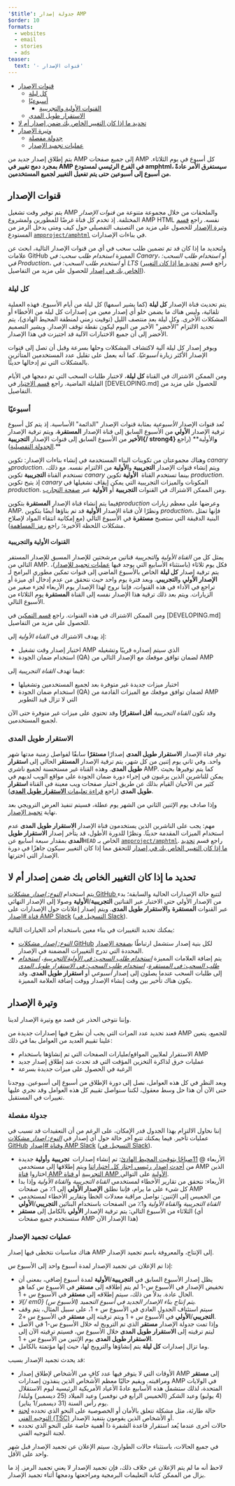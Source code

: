 ```yaml
---
'$title': جدولة إصدار AMP
$order: 10
formats:
  - websites
  - email
  - stories
  - ads
teaser:
  text: '- قنوات الإصدار'
---
```


<!--
This file is imported from https://github.com/ampproject/amphtml/blob/main/docs/release-schedule.md.
Please do not change this file.
If you have found a bug or an issue please
have a look and request a pull request there.
-->

- [قنوات الإصدار ](#release-channels)
  - [كل ليلة](#nightly)
  - [أسبوعيًا ](#weekly)
    - [القنوات الأولية والتجريبية](#experimental-and-beta-channels)
  - [الاستقرار طويل المدى ](#long-term-stable-lts)
- [تحديد ما إذا كان التغيير الخاص بك ضمن إصدار أم لا ](#determining-if-your-change-is-in-a-release)
- [وتيرة الإصدار ](#release-cadence)
  - [جدولة مفصلة ](#detailed-schedule)
  - [عمليات تجميد الإصدار ](#release-freezes)

يتم إطلاق إصدار جديد من AMP إلى جميع صفحات AMP كل أسبوع في يوم الثلاثاء. **بمجرد دمج تغيير في AMP في الفرع الرئيسي لمستودع amphtml، سيستغرق الأمر عادةً من أسبوع إلى أسبوعين حتى يتم تفعيل التغيير لجميع المستخدمين.**

## قنوات الإصدار <a name="release-channels"></a>

يتم توفير وقت تشغيل AMP والملحقات من خلال مجموعة متنوعة من _قنوات الإصدار_ المختلفة. إذ تخدم كل قناة غرضًا للمطورين ولمشروع AMP HTML نفسه. راجع [قسم وتيرة الإصدار](#release-cadence) للحصول على مزيد من التصنيف التفصيلي حول كيف ومتى يدخل الرمز من المستودع [`ampproject/amphtml`](https://github.com/ampproject/amphtml) في بناءات الإصدارات.

ولتحديد ما إذا كان قد تم تضمين طلب سحب في أي من قنوات الإصدار التالية، ابحث عن علامات GitHub المميزة _استخدام طلب سحب: في Canary_، أو _استخدام طلب السحب: في Production_، أو _استخدم طلب السحب: في LTS_ (راجع قسم [تحديد ما إذا كان التغيير الخاص بك في إصدار](#determining-if-your-change-is-in-a-release) للحصول على مزيد من التفاصيل).

### كل ليلة<a name="nightly"></a>

يتم تحديث قناة الإصدار **كل ليلة** (كما يشير اسمها) كل ليلة من أيام الأسبوع. فهذه العملية تلقائية، وليس هناك ما يضمن خلو أي إصدار معين من إصدارات كل ليلة من الأخطاء أو المشكلات الأخرى. وكل ليلة بعد منتصف الليل (توقيت زمني لمنطقة المحيط الهادي)، يتم تحديد الالتزام "الأخضر" الأخير من اليوم ليكون نقطة توقف الإصدار. ويشير التصميم الأخضر إلى أن جميع الاختبارات الآلية قد اجتيزت في هذا الإصدار.

ويوفر إصدار كل ليلة آلية لاكتشاف المشكلات وحلها بسرعة وقبل أن تصل إلى قنوات الإصدار الأكثر زيارة _أسبوعيًا_. كما أنه يعمل على تقليل عدد المستخدمين المتأثرين بالمشكلات التي تم إدخالها حديثًا.

ومن الممكن الاشتراك في القناة **كل ليلة**، لاختبار طلبات السحب التي تم دمجها في الأيام القليلة الماضية. راجع [قسم الاختيار](https://github.com/ampproject/amphtml/blob/main/docs/developing.md#opting-in-to-pre-release-channels) في [DEVELOPING.md] للحصول على مزيد من التفاصيل.

### أسبوعيًا <a name="weekly"></a>

تُعد قنوات الإصدار _الأسبوعية_ بمثابة قنوات الإصدار "الدائمة" الأساسية. إذ يتم كل أسبوع ترقية الإصدار **الأولي** من الأسبوع السابق إلى قناة الإصدار **المستقرة**، ويتم ترقية الإصدار **الأخير** من الأسبوع السابق إلى قنوات الإصدار **التجريبية{/ strong4} و**الأولية** (راجع [الجدولة التفصيلية](#detailed-schedule)).**

وهناك مجموعتان من تكوينات البناء المستخدمة في إنشاء بناءات الإصدار: تكوين _canary_ و*production*. ويتم إنشاء قنوات الإصدار **التجريبية** و**الأولية** من الالتزام نفسه. مع ذلك، تستخدم القناة **التجريبية** تكوين _canary_ بينما تستخدم القناة **&nbsp;الأولية** تكوين _production_. إذ يتيح تكوين _canary_ المكونات والميزات التجريبية التي يمكن إيقاف تشغيلها في _production_. ومن الممكن الاشتراك في القنوات **التجريبية** أو **الأولية** عبر [صفحة التجارب](https://ampjs.org/experiments.html).

فيما يتم إنشاء قناة الإصدار **المستقرة** بتكوين*production* وعرضها على معظم زيارات AMP. ونظرًا لأن قناة الإصدار **الأولية** قد تم بناؤها أيضًا بتكوين _production_، فإنها تمثل البنية الدقيقة التي ستصبح **مستقرة** في الأسبوع التالي (مع إمكانية انتقاء المواد لإصلاح مشكلات اللحظة الأخيرة؛ راجع [رمز المساهمة](https://github.com/ampproject/amphtml/blob/main/docs/contributing-code.md#Cherry-picks)).

#### القنوات الأولية والتجريبية <a name="beta-and-experimental-channels"></a>

يمثل كل من _القناة الأولية_ و*التجريبية* قناتين مرشحتين للإصدار المسبق للإصدار المستقر التالي من AMP. فكل يوم ثلاثاء (باستثناء الأسابيع التي يوجد فيها [عمليات تجميد للإصدار](#release-freezes))، يتم ترقية إصدار **كل ليلة** الخاص بالأسبوع الماضي إلى قنوات تمكين مطوري البرامج لـ **الإصدار الأولي** و**التجريبي**. وبعد فترة يوم واحد حيث نتحقق من عدم إدخال أي ميزة أو تراجع في الأداء في هذه القنوات، فإننا نروج لهذا الإصدار يوم الأربعاء لجزء صغير من الزيارات. ويتم بعد ذلك ترقية هذا الإصدار نفسه إلى القناة **المستقرة** يوم الثلاثاء من الأسبوع التالي.

ومن الممكن الاشتراك في هذه القنوات. راجع [قسم التمكين](https://github.com/ampproject/amphtml/blob/main/docs/developing.md#opting-in-to-pre-release-channels) في [DEVELOPING.md] للحصول على مزيد من التفاصيل.

إذ يهدف الاشتراك في _القناة الأولية_ إلى:

- اختبار إصدار وقت تشغيل AMP الذي سيتم إصداره قريبًا وتشغيله
- استخدام ضمان الجودة (QA) لضمان توافق موقعك مع الإصدار التالي من AMP

فيما تهدف _القناة التجريبية_ إلى:

- اختبار ميزات جديدة غير متوفرة بعد لجميع المستخدمين وتشغيلها
- استخدام ضمان الجودة (QA) لضمان توافق موقعك مع الميزات القادمة من AMP التي لا تزال قيد التطوير

وقد تكون _القناة التجريبية_ **أقل استقرارًا** وقد تحتوي على ميزات غير متوفرة حتى الآن لجميع المستخدمين.

### الاستقرار طويل المدى <a name="long-term-stable-lts"></a>

توفر قناة الإصدار **الاستقرار طويل المدى** إصدارًا **مستقرًا** سابقًا لفواصل زمنية مدتها شهر واحد. وفي ثاني يوم إثنين من كل شهر، يتم ترقية الإصدار **المستقر** الحالي إلى **استقرار طويل المدى**. وهذه القناة غير مستحسنة لجميع ناشري AMP. كما يتم توفيرها بحيث يمكن للناشرين الذين يرغبون في إجراء دورة ضمان الجودة على مواقع الويب لديهم في كثير من الأحيان القيام بذلك عن طريق اختيار صفحات ويب معينة في القناة **استقرار طويل المدى** (راجع <a href="https://github.com/ampproject/amphtml/blob/main/docs/lts-release.md" data-md-type="link">قراءة تعليمات **الاستقرار طويل المدى**</a>).

وإذا صادف يوم الإثنين الثاني من الشهر يوم عطلة، فسيتم تنفيذ العرض الترويجي بعد نهاية [تجميد الإصدار](#release-freezes).

مهم: يجب على الناشرين الذين يستخدمون قناة الإصدار **الاستقرار طويل المدى** عدم استخدام الميزات المقدمة حديثًا. ونظرًا للدورة الأطول، قد يتأخر إصدار **الاستقرار طويل المدى** بمقدار سبعة أسابيع عن`HEAD` الخاص بـ [`ampproject/amphtml`](https://github.com/ampproject/amphtml). راجع قسم [تحديد ما إذا كان التغيير الخاص بك في إصدار](#determining-if-your-change-is-in-a-release) للتحقق مما إذا كان التغيير سيكون جاهزًا في دورة الإصدار التي اخترتها.

## تحديد ما إذا كان التغيير الخاص بك ضمن إصدار أم لا <a name="determining-if-your-change-is-in-a-release"></a>

يتم استخدام [_النوع: إصدار_ مشكلات GitHub ](https://github.com/ampproject/amphtml/labels/Type%3A%20Release) لتتبع حالة الإصدارات الحالية والسابقة؛ بدء من الإصدار الأولي حتى الاختبار عبر القناتين **التجريبية**/**الأولية** وصولا إلى الإصدار النهائي عبر القنوات **المستقرة** و**الاستقرار طويل المدى**. ويتم إصدار إعلانات حول الإصدارات على [قناة #إصدار AMP Slack](https://amphtml.slack.com/messages/C4NVAR0H3/) ([التسجيل في Slack](https://bit.ly/amp-slack-signup)).

يمكنك تحديد التغييرات في بناء معين باستخدام أحد الخيارات التالية:

- [_النوع: إصدار_ مشكلات GitHub](https://github.com/ampproject/amphtml/labels/Type%3A%20Release) لكل بنية إصدار ستشمل ارتباطًا [بصفحة الإصدار](https://github.com/ampproject/amphtml/releases) المحددة التي تدرج التغييرات المضمنة في الإصدار.
- يتم إضافة العلامات المميزة [_استخدام طلب السحب: في الأولية/التجريبية_](https://github.com/ampproject/amphtml/issues?q=label%3A%22PR+use%3A+In+Beta+%2F+Experimental%22)، [_استخدام طلب السحب: في المستقرة_](https://github.com/ampproject/amphtml/issues?utf8=%E2%9C%93&q=label%3A%22PR%20use%3A%20In%20Production%22)، [_استخدام طلب السحب: في الاستقرار طويل المدى_](https://github.com/ampproject/amphtml/issues?utf8=%E2%9C%93&q=label%3A%22PR%20use%3A%20In%20LTS%22) إلى طلبات السحب عندما يصلون إلى إصدار _أسبوعي_ أو **استقرار طويل المدى**. وقد يكون هناك تأخير بين وقت إنشاء الإصدار ووقت إضافة العلامة المميزة.

## وتيرة الإصدار <a name="release-cadence"></a>

وإننا نتوخى الحذر عن قصد مع وتيرة الإصدار لدينا.

فعند تحديد عدد المرات التي يجب أن نطرح فيها إصدارات جديدة من AMP للجميع، يتعين علينا تقييم العديد من العوامل بما في ذلك:

- الاستقرار لملايين المواقع/مليارات الصفحات التي تم إنشاؤها باستخدام AMP
- عمليات خرق لذاكرة التخزين المؤقت التي قد تحدث عند إطلاق إصدار جديد
- الرغبة في الحصول على ميزات جديدة بسرعة

وبعد النظر في كل هذه العوامل، نصل إلى دورة الإطلاق من أسبوع إلى أسبوعين. ووجدنا حتى الآن أن هذا حل وسط معقول، لكننا سنواصل تقييم كل هذه العوامل وقد نجري عليها تغييرات في المستقبل.

### جدولة مفصلة <a name="detailed-schedule"></a>

إننا نحاول الالتزام بهذا الجدول قدر الإمكان، على الرغم من أن التعقيدات قد تسبب في عمليات تأخير. فيما يمكنك تتبع آخر حالة حول أي إصدار في [_النوع: إصدار_ مشكلات GitHub](https://github.com/ampproject/amphtml/labels/Type%3A%20Release) و[قناة #إصدار AMP Slack](https://amphtml.slack.com/messages/C4NVAR0H3/) ([التسجيل في Slack](https://bit.ly/amp-slack-signup)).

- الأربعاء @ [ 11صباحًا بتوقيت المحيط الهادئ](https://www.google.com/search?q=11am+pacific+in+current+time+zone): تم إنشاء إصدارات **&nbsp;تجريبية** و**أولية** جديدة من [أحدث إصدار رئيسي اجتاز كل اختباراتنا](https://travis-ci.com/ampproject/amphtml/branches) ويتم إطلاقها إلى مستخدمي AMP الذين اختاروا [قناة AMP التجريبية](#amp-experimental-and-beta-channels) أو[ قناة AMP الأولية](#amp-experimental-and-beta-channels) على التوالي.
- الأربعاء: نتحقق من تقارير الأخطاء لمستخدمي _القناة التجريبية_ و*القناة الأولية* وإذا بدا كل شيء على ما يرام، فإننا نطلق **الإصدار الأولي** إلى 1٪ من صفحات AMP
- من الخميس إلى الإثنين: نواصل مراقبة معدلات الخطأ وتقارير الأخطاء لمستخدمي _القناة التجريبية_ و*القناة الأولية* و1٪ من الصفحات باستخدام البنائين **التجريبي**/**الأولي**
- الثلاثاء من الأسبوع التالي: يتم ترقية الإصدار **الأولي** بالكامل إلى **مستقر** (أي ستستخدم جميع صفحات AMP هذا الإصدار الآن)

### عمليات تجميد الإصدار <a name="release-freezes"></a>

هناك مناسبات نتخطى فيها إصدار AMP إلى الإنتاج، والمعروفة باسم تجميد الإصدار.

إذا تم الإعلان عن تجميد الإصدار لمدة أسبوع واحد إلى الأسبوع س:

- يظل إصدار الأسبوع السابق في **التجريبية**/**الأولية** لمدة أسبوع إضافي، بمعنى أن تخفيض الإصدار في الأسبوع س-1 لم يتم إطلاقه إلى **مستقر** في الأسبوع س كما هو الحال عادة. بدلاً من ذلك، سيتم إطلاقه إلى **مستقر** في الأسبوع س + 1.
- _لا{/ em0} يتم إنتاج بناء الإصدار الجديد في أسبوع التجميد (الأسبوع س)._
- سيتم استئناف الجدول العادي في الأسبوع س + 1، على سبيل المثال، يتم وقف **التجريبي**/**الأولي** في الأسبوع س + 1 ويتم ترقيته إلى **مستقر** في الأسبوع س +2.
- وإذا تمت جدولة الإصدار **مستقر** الذي تم الترويج له خلال الأسبوع س-1 في الأصل ليتم ترقيته إلى **الاستقرار طويل المدى** خلال الأسبوع س، فسيتم ترقيته الآن إلى **الاستقرار طويل المدى** يوم الإثنين من الأسبوع س + 1.
- وما تزال إصدارات **كل ليلة** يتم إنشاؤها والترويج لها، حيث إنها مؤتمتة بالكامل.

قد يحدث تجميد الإصدار بسبب:

- الأوقات التي لا يتوفر فيها عدد كافٍ من الأشخاص لإطلاق إصدار AMP إلى **مستقر** ومراقبته. ويقيم حاليًا معظم الأشخاص الذين ينفذون إصدارات AMP في الولايات المتحدة، لذلك ستشمل هذه الأسابيع عادةً الأعياد الأمريكية الرئيسية ليوم الاستقلال (4 يوليو) وعيد الشكر (الخميس الرابع في نوفمبر) وعيد الميلاد (25 ديسمبر) وليلة/يوم رأس السنة (31 ديسمبر/1 يناير).
- حالة طارئة، مثل مشكلة تتعلق بالأمان أو الخصوصية على النحو الذي تحدده [لجنة التوجيه الفني (TSC)](https://github.com/ampproject/meta-tsc) أو الأشخاص الذين يقومون بتنفيذ الإصدار.
- حالات أخرى عندما يُعد استقرار قاعدة الشفرة ذا أهمية خاصة على النحو الذي تحدده لجنة التوجيه الفني.

في جميع الحالات، باستثناء حالات الطوارئ، سيتم الإعلان عن تجميد الإصدار قبل شهر واحد على الأقل.

لاحظ أنه ما لم يتم الإعلان عن خلاف ذلك، فإن تجميد الإصدار لا يعني تجميد الرمز. إذ ما يزال من الممكن كتابة التعليمات البرمجية ومراجعتها ودمجها أثناء تجميد الإصدار.
